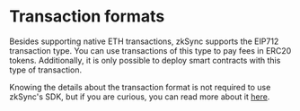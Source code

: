 # Transaction formats

Besides supporting native ETH transactions, zkSync supports the EIP712 transaction type. You can use transactions of this type to pay fees in ERC20 tokens. Additionally, it is only possible to deploy smart contracts with this type of transaction.

Knowing the details about the transaction format is not required to use zkSync's SDK, but if you are curious, you can read more about it [here](../../api/api.md#eip712).
